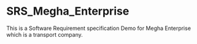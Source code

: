 # SRS_Megha_Enterprise
This is a Software Requirement specification Demo for Megha Enterprise which is a transport company.
